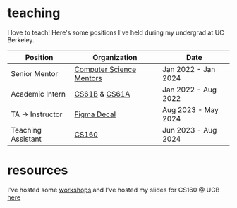 # teaching
I love to teach! Here's some positions I've held during my undergrad at UC Berkeley.

| Position                           | Organization                                   | Date               |
|------------------------------------|------------------------------------------------|---------------------|
| Senior Mentor                      | [Computer Science Mentors](https://csmentors.berkeley.edu/#/)                  | Jan 2022 - Jan 2024|
| Academic Intern                    | [CS61B](https://inst.eecs.berkeley.edu/~cs61b/sp22/) &    [CS61A](https://inst.eecs.berkeley.edu/~cs61b/sp22/)                                    | Jan 2022 - Aug 2022|
| TA -> Instructor                         | [Figma Decal](https://figmadecal.notion.site/figmadecal/Introduction-to-Figma-DeCal-922a92d8dfe443adb4b5a8037611ff15)                              |    Aug 2023 - May 2024         |
| Teaching Assistant                 | [CS160](https://kwsong.github.io/cs160su23/)                                     | Jun 2023 - Aug 2024            |

# resources
I've hosted some <a href="https://github.com/Cbannon35/teaching/tree/workshops" target="_blank">workshops</a> and I've hosted my slides for CS160 @ UCB <a href="https://cbannon35.github.io/teaching/" target="_blank">here</a>
